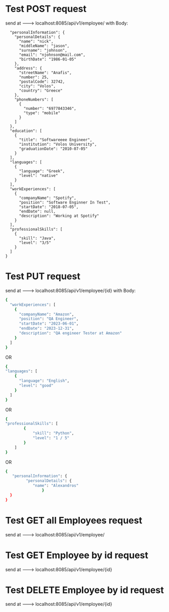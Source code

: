 # Test POST request
send at ---> localhost:8085/api/v1/employee/
with Body:
```sh{
  "personalInformation": {
    "personalDetails": {
      "name": "nick",
      "middleName": "jason",
      "surname": "johnson",
      "email": "njohnson@mail.com",
      "birthDate": "1986-01-05"
    },
    "address": {
      "streetName": "Anafis",
      "number": 25,
      "postalCode": 32742,
      "city": "Volos",
      "country": "Greece"
    },
    "phoneNumbers": [
      {
        "number": "6977843346",
        "type": "mobile"
      }
    ]
  },
  "education": [
    {
      "title": "Softwareeee Engineer",
      "institution": "Volos University",
      "graduationDate": "2010-07-05"
    }
  ],
  "languages": [
    {
      "language": "Greek",
      "level": "native"
    }
  ],
  "workExperiences": [
    {
      "companyName": "Spotify",
      "position": "Software Enginner In Test",
      "startDate": "2018-07-05",
      "endDate": null,
      "description": "Working at Spotify"
    }
  ],
  "professionalSkills": [
    {
      "skill": "Java",
      "level": "3/5"
    }   
  ]
}
```
# Test PUT request
send at ---> localhost:8085/api/v1/employee/{id}
with Body:
```sh
{
  "workExperiences": [
    {
      "companyName": "Amazon",
      "position": "QA Engineer",
      "startDate": "2023-06-01",
      "endDate": "2023-12-31",
      "description": "QA engineer Tester at Amazon"
    }
  ]
}
```
OR
```sh
{
"languages": [
    {
      "language": "English",
      "level": "good"
    }
  ]
}
```
OR
```sh
{
"professionalSkills": [
        {
            "skill": "Python",
            "level": "1 / 5"
        }
    ]
}
```
OR
```sh
{
   "personalInformation": {
         "personalDetails": {
            "name": "Alexandros"
                }
  }
}
```

# Test GET all Employees request
send at ---> localhost:8085/api/v1/employee/

# Test GET Employee by id request
send at ---> localhost:8085/api/v1/employee/{id}

# Test DELETE Employee by id request
send at ---> localhost:8085/api/v1/employee/{id}
